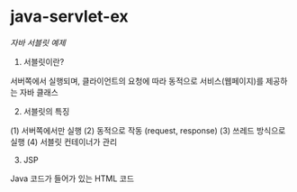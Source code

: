 # java-servlet-ex
*자바 서블릿 예제*

1. 서블릿이란?

서버쪽에서 실행되며, 클라이언트의 요청에 따라 동적으로 서비스(웹페이지)를 제공하는 자바 클래스

2. 서블릿의 특징

(1) 서버쪽에서만 실행 
(2) 동적으로 작동 (request, response) 
(3) 쓰레드 방식으로 실행 
(4) 서블릿 컨테이너가 관리 

3. JSP

Java 코드가 들어가 있는 HTML 코드

